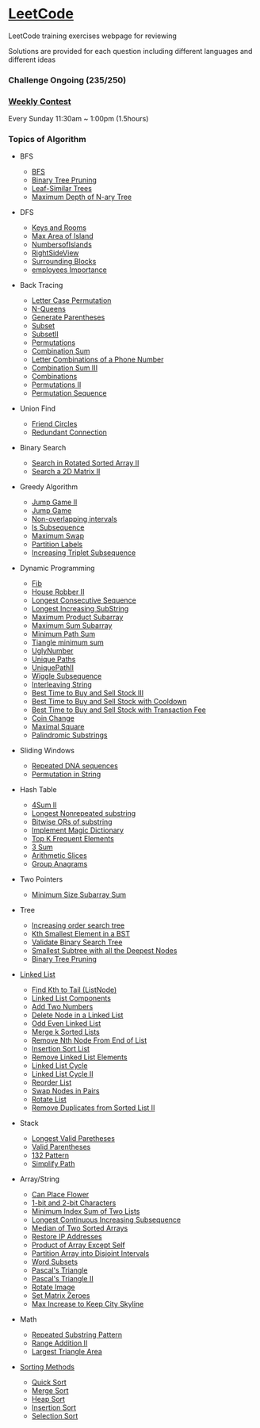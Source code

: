 # [LeetCode](https://leetcode.com/problemset/algorithms/)
LeetCode training exercises webpage for reviewing

Solutions are provided for each question including different languages and different ideas

### Challenge Ongoing (235/250)
### [Weekly Contest](https://leetcode.com/contest/)
Every Sunday 11:30am ~ 1:00pm (1.5hours)
### Topics of Algorithm
- BFS 
  * [BFS](./Solution/BFS)
  * [Binary Tree Pruning](./Solution/Binary%20Tree%20Purning)
  * [Leaf-Similar Trees](./Solution/Leaf-Similar%20Trees)
  * [Maximum Depth of N-ary Tree](./Solution/Maximum%20Depth%20of%20N-ary%20Tree)
- DFS 
  * [Keys and Rooms](./Solution/Keys%20and%20Rooms)
  * [Max Area of Island](./Solution/Max%20Area%20of%20Island)
  * [NumbersofIslands](./Solution/NumbersofIslands)
  * [RightSideView](./Solution/RightSideView)
  * [Surrounding Blocks](./Solution/Surrounding%20Blocks)
  * [employees Importance](./Solution/employees%20Importance)
- Back Tracing
  * [Letter Case Permutation](./Solution/Letter%20Case%20Permutation)
  * [N-Queens](./Solution/N-Queens)
  * [Generate Parentheses](./Solution/Generate%20Parentheses)
  * [Subset](./Solution/Subset)
  * [SubsetII](./Solution/SubsetII)
  * [Permutations](./Solution/Permutations)
  * [Combination Sum](./Solution/Combination%20Sum)
  * [Letter Combinations of a Phone Number](./Solution/Letter%20Combinations%20of%20a%20Phone%20Number)
  * [Combination Sum III](./Solution/Combination%20Sum%20III)
  * [Combinations](./Solution/Combinations)
  * [Permutations II](./Solution/Permutations%20II)
  * [Permutation Sequence](./Solution/Permutation%20Sequence)

- Union Find 
  * [Friend Circles](./Solution/Friend%20Circles)
  * [Redundant Connection](./Solution/Redundant%20Connection)
- Binary Search 
  * [Search in Rotated Sorted Array II](./Solution/Search%20in%20Rotated%20Sorted%20Array%20II)
  * [Search a 2D Matrix II](./Solution/Search%20a%202D%20Matrix%20II)
- Greedy Algorithm 
  * [Jump Game II](./Solution/Jump%20Game%20II)
  * [Jump Game](./Solution/Jump%20Game)
  * [Non-overlapping intervals](./Solution/Non-overlapping%20intervals)
  * [Is Subsequence](./Solution/Is%20Subsequence)
  * [Maximum Swap](./Solution/Maximum%20Swap)
  * [Partition Labels](./Solution/Partition%20Labels)
  * [Increasing Triplet Subsequence](./Solution/Increasing%20Triplet%20Subsequence)
- Dynamic Programming 
  * [Fib](./Solution/Fib)
  * [House Robber II](./Solution/House%20Robber%20II)
  * [Longest Consecutive Sequence](./Solution/Longest%20Consecutive%20Sequence)
  * [Longest Increasing SubString](./Solution/Longest%20Increasing%20SubString)
  * [Maximum Product Subarray](./Solution/Maximum%20Product%20Subarray)
  * [Maximum Sum Subarray](./Solution/最大子序列和)
  * [Minimum Path Sum](./Solution/Minimum%20Path%20Sum)
  * [Tiangle minimum sum](./Solution/Tiangle%20minimum%20sum)
  * [UglyNumber](./Solution/UglyNumber)
  * [Unique Paths](./Solution/Unique%20Paths)
  * [UniquePathII](./Solution/UniquePathII)
  * [Wiggle Subsequence](./Solution/WiggleSubsequence)
  * [Interleaving String](./Solution/Interleaving%20String)
  * [Best Time to Buy and Sell Stock III](./Solution/Best%20Time%20to%20Buy%20and%20Sell%20Stock%20III)
  * [Best Time to Buy and Sell Stock with Cooldown](./Solution/Best%20Time%20to%20Buy%20and%20Sell%20Stock%20with%20Cooldown)
  * [Best Time to Buy and Sell Stock with Transaction Fee](./Solution/Best%20Time%20to%20Buy%20and%20Sell%20Stock%20with%20Transaction%20Fee)
  * [Coin Change](./Solution/Coin%20Change)
  * [Maximal Square](./Solution/MaximalSquare)
  * [Palindromic Substrings](./Solution/Palindromic%20Substrings)
- Sliding Windows 
  * [Repeated DNA sequences](./Solution/Repeated%20DNA%20sequences)
  * [Permutation in String](./Solution/Permutation%20in%20String)
- Hash Table 
  * [4Sum II](./Solution/4Sum%20II)
  * [Longest Nonrepeated substring](./Solution/Longest%20Nonrepeated%20substring)
  * [Bitwise ORs of substring](./Solution/Bitwise%20ORs%20of%20substring)
  * [Implement Magic Dictionary](./Solution/Implement%20Magic%20Dictionary)
  * [Top K Frequent Elements](./Solution/Top%20K%20Frequent%20Elements)
  * [3 Sum](./Solution/3Sums)
  * [Arithmetic Slices](./Solution/Arithmetic%20Slices)
  * [Group Anagrams](./Solution/Group%20Anagrams)
- Two Pointers
  * [Minimum Size Subarray Sum](./Solution/Minimum%20Size%20Subarray%20Sum)
- Tree
  * [Increasing order search tree](./Solution/Increasing%20order%20search%20tree)
  * [Kth Smallest Element in a BST](./Solution/Kth%20Smallest%20Element%20in%20a%20BST)
  * [Validate Binary Search Tree](./Solution/Validate%20Binary%20Search%20Tree)
  * [Smallest Subtree with all the Deepest Nodes](./Solution/Smallest%20Subtree%20with%20all%20the%20Deepest%20Nodes)
  * [Binary Tree Pruning](./Solution/Binary%20Tree%20Pruning)
- [Linked List](./Solution/Definetion%20of%20Single%20Linked%20List.py)
  * [Find  Kth to Tail (ListNode)](./Solution/FindKthto%20Tail(ListNode))
  * [Linked List Components](./Solution/Linked%20List%20Components)
  * [Add Two Numbers](./Solution/Add%20Two%20Numbers)
  * [Delete Node in a Linked List](./Solution/Delete%20Node%20in%20a%20Linked%20List)
  * [Odd Even Linked List](./Solution/Odd%20Even%20Linked%20List)
  * [Merge k Sorted Lists](./Solution/Merge%20k%20Sorted%20Lists)
  * [Remove Nth Node From End of List](./Solution/Remove%20Nth%20Node%20From%20End%20of%20List)
  * [Insertion Sort List](./Solution/Insertion%20Sort%20List)
  * [Remove Linked List Elements](./Solution/Remove%20Linked%20List%20Elements)
  * [Linked List Cycle](./Solution/Linked%20List%20Cycle)
  * [Linked List Cycle II](./Solution/Linked%20List%20Cycle%20II)
  * [Reorder List](./Solution/Reorder%20List)
  * [Swap Nodes in Pairs](./Solution/Swap%20Nodes%20in%20Pairs)
  * [Rotate List](./Solution/Rotate%20List)
  * [Remove Duplicates from Sorted List II](./Solution/Remove%20Duplicates%20from%20Sorted%20List%20II)
- Stack
  * [Longest Valid Paretheses](./Solution/Longest%20Valid%20Paretheses)
  * [Valid Parentheses](./Solution/Valid%20Parentheses)
  * [132 Pattern](./Solution/132%20Pattern)
  * [Simplify Path](./Solution/Simplify%20Path)
- Array/String
  * [Can Place Flower](./Solution/Can%20Place%20Flowers)
  * [1-bit and 2-bit Characters](./Solition/1-bit%20and%202-bit%20Characters)
  * [Minimum Index Sum of Two Lists](./Solution/Minimum%20Index%20Sum%20of%20Two%20Lists)
  * [Longest Continuous Increasing Subsequence](./Solution/Longest%20Continuous%20Increasing%20Subsequence)
  * [Median of Two Sorted Arrays](./Solution/Median%20of%20Two%20Sorted%20Arrays)
  * [Restore IP Addresses](./Solution/Restore%20IP%20Addresses)
  * [Product of Array Except Self](./Solution/Product%20of%20Array%20Except%20Self)
  * [Partition Array into Disjoint Intervals](./Solution/Partition%20Array%20into%20Disjoint%20Intervals)
  * [Word Subsets](./Solution/Word%20Subsets)
  * [Pascal's Triangle](./Solution/Pascal's%20Triangle)
  * [Pascal's Triangle II](./Solution/Pascal's%20Triangle%20II)
  * [Rotate Image](./Solution/Rotate%20Image)
  * [Set Matrix Zeroes](./Solution/Set%20Matrix%20Zeroes)
  * [Max Increase to Keep City Skyline](./Solution/Max%20Increase%20to%20Keep%20City%20Skyline)
- Math
  * [Repeated Substring Pattern](./Solution/Repeated%20Substring%20Pattern)
  * [Range Addition II](./Solution/Range%20Addition%20II)
  * [Largest Triangle Area](./Solution/Largest%20Triangle%20Area)
- [Sorting Methods](./Solution/Sorting%20Methods)
  * [Quick Sort](./Solution/Sorting%20Methods/QuickSort.py)
  * [Merge Sort](./Solution/Sorting%20Methods/MergeSort.py)
  * [Heap Sort](./Solution/Sorting%20Methods/HeapSort.py)
  * [Insertion Sort](./Solution/Sorting%20Methods/InsertionSort.py)
  * [Selection Sort](./Solution/Sorting%20Methods/SelectionSort.py)

